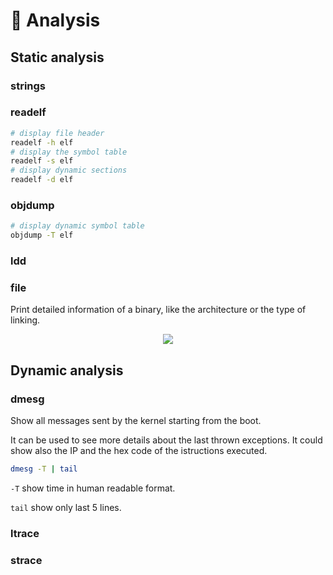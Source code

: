 # 💭 Analysis

## Static analysis

### strings

### readelf

```bash
# display file header
readelf -h elf
# display the symbol table
readelf -s elf
# display dynamic sections
readelf -d elf
```

### objdump

```bash
# display dynamic symbol table
objdump -T elf
```

### ldd

### file

Print detailed information of a binary, like the architecture or the type of linking.

<p align="center">
    <img src={require("./assets/file.jpg").default}></img>
</p>

## Dynamic analysis

### dmesg

Show all messages sent by the kernel starting from the boot.

It can be used to see more details about the last thrown exceptions. It could show also the IP and the hex code of the istructions executed.

```bash
dmesg -T | tail
```

`-T` show time in human readable format.

`tail` show only last 5 lines.

### ltrace

### strace
